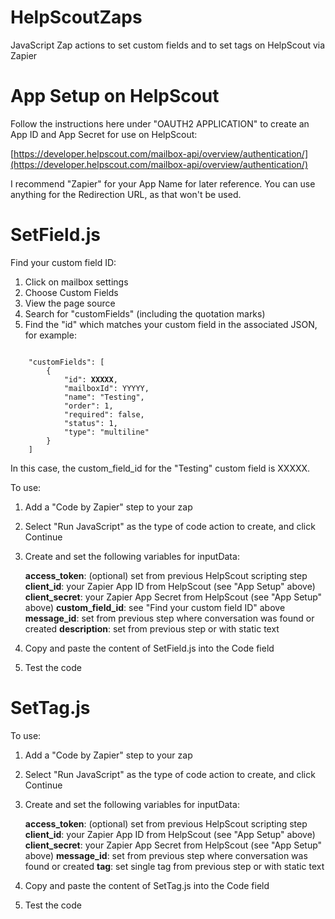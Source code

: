 # HelpScoutZaps

JavaScript Zap actions to set custom fields and to set tags on HelpScout via Zapier

# App Setup on HelpScout

Follow the instructions here under "OAUTH2 APPLICATION" to create an App ID and App Secret for use on HelpScout:

[https://developer.helpscout.com/mailbox-api/overview/authentication/](https://developer.helpscout.com/mailbox-api/overview/authentication/)

I recommend "Zapier" for your App Name for later reference. You can use anything for the Redirection URL, as that won't be used.

# SetField.js

Find your custom field ID:

1. Click on mailbox settings
2. Choose Custom Fields
3. View the page source
4. Search for "customFields" (including the quotation marks)
5. Find the "id" which matches your custom field in the associated JSON, for example:

<pre><code>
    "customFields": [
        {
            "id": <b>XXXXX</b>,
            "mailboxId": YYYYY,
            "name": "Testing",
            "order": 1,
            "required": false,
            "status": 1,
            "type": "multiline"
        }
    ]
</code></pre>

In this case, the custom_field_id for the "Testing" custom field is XXXXX.

To use:

1. Add a "Code by Zapier" step to your zap
2. Select "Run JavaScript" as the type of code action to create, and click Continue
3. Create and set the following variables for inputData:

	**access_token**: (optional) set from previous HelpScout scripting step
	**client_id**: your Zapier App ID from HelpScout (see "App Setup" above)
	**client_secret**: your Zapier App Secret from HelpScout (see "App Setup" above)
	**custom_field_id**: see "Find your custom field ID" above
	**message_id**: set from previous step where conversation was found or created
	**description**: set from previous step or with static text

4. Copy and paste the content of SetField.js into the Code field
5. Test the code

# SetTag.js

To use:

1. Add a "Code by Zapier" step to your zap
2. Select "Run JavaScript" as the type of code action to create, and click Continue
3. Create and set the following variables for inputData:

	**access_token**: (optional) set from previous HelpScout scripting step
	**client_id**: your Zapier App ID from HelpScout (see "App Setup" above)
	**client_secret**: your Zapier App Secret from HelpScout (see "App Setup" above)
	**message_id**: set from previous step where conversation was found or created
	**tag**: set single tag from previous step or with static text

4. Copy and paste the content of SetTag.js into the Code field
5. Test the code
